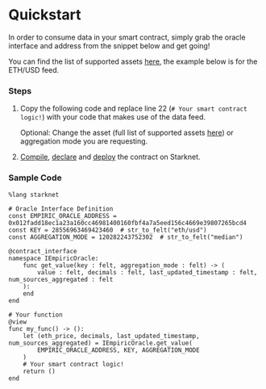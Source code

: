 # Quickstart

In order to consume data in your smart contract, simply grab the oracle interface and address from the snippet below and get going!

You can find the list of supported assets [here](using-empiric/supported-assets.md), the example below is for the ETH/USD feed.

### Steps

1.  Copy the following code and replace line 22 (`# Your smart contract logic!`) with your code that makes use of the data feed.

    Optional: Change the asset (full list of supported assets [here](using-empiric/supported-assets.md)) or aggregation mode you are requesting.
2. [Compile](https://starknet.io/docs/hello\_starknet/intro.html#compile-the-contract), [declare](https://starknet.io/docs/hello\_starknet/intro.html#declare-the-contract-on-the-starknet-testnet) and [deploy](https://starknet.io/docs/hello\_starknet/intro.html#deploy-the-contract-on-the-starknet-testnet) the contract on Starknet.

### Sample Code

```
%lang starknet

# Oracle Interface Definition
const EMPIRIC_ORACLE_ADDRESS = 0x012fadd18ec1a23a160cc46981400160fbf4a7a5eed156c4669e39807265bcd4
const KEY = 28556963469423460  # str_to_felt("eth/usd")
const AGGREGATION_MODE = 120282243752302  # str_to_felt("median")

@contract_interface
namespace IEmpiricOracle:
    func get_value(key : felt, aggregation_mode : felt) -> (
        value : felt, decimals : felt, last_updated_timestamp : felt, num_sources_aggregated : felt
    ):
    end
end

# Your function
@view
func my_func() -> ():
    let (eth_price, decimals, last_updated_timestamp, num_sources_aggregated) = IEmpiricOracle.get_value(
        EMPIRIC_ORACLE_ADDRESS, KEY, AGGREGATION_MODE
    )
    # Your smart contract logic!
    return ()
end
```
